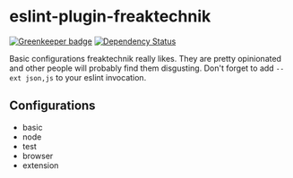 # eslint-plugin-freaktechnik

[![Greenkeeper badge](https://badges.greenkeeper.io/freaktechnik/eslint-plugin-freaktechnik.svg)](https://greenkeeper.io/)
[![Dependency Status](https://dependencyci.com/github/freaktechnik/get-firefox/badge)](https://dependencyci.com/github/freaktechnik/get-firefox)

Basic configurations freaktechnik really likes. They are pretty opinionated and other people will probably find them disgusting. Don't forget to add `--ext json,js` to your eslint invocation.

## Configurations

 - basic
 - node
 - test
 - browser
 - extension
